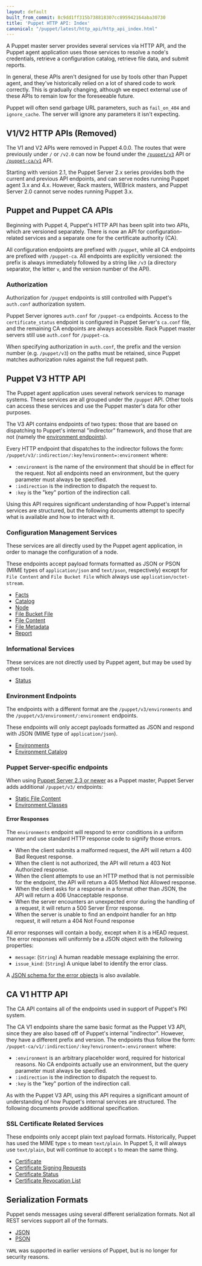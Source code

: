```yaml
---
layout: default
built_from_commit: 8c9dd1ff315b738818307cc895942164aba30730
title: 'Puppet HTTP API: Index'
canonical: "/puppet/latest/http_api/http_api_index.html"
---
```


A Puppet master server provides several services via HTTP API, and the Puppet
agent application uses those services to resolve a node's credentials, retrieve
a configuration catalog, retrieve file data, and submit reports.

In general, these APIs aren't designed for use by tools other than Puppet agent,
and they've historically relied on a lot of shared code to work correctly.
This is gradually changing, although we expect external use of these APIs to
remain low for the foreseeable future.

Puppet will often send garbage URL parameters, such as `fail_on_404` and
`ignore_cache`. The server will ignore any parameters it isn't expecting.

V1/V2 HTTP APIs (Removed)
---------------

The V1 and V2 APIs were removed in Puppet 4.0.0. The routes that were previously
under `/` or `/v2.0` can now be found under the [`/puppet/v3`](#puppet-v3-http-api)
API or [`/puppet-ca/v1`](#ca-v1-http-api) API.

Starting with version 2.1, the Puppet Server 2.x series provides both the
current and previous API endpoints, and can serve nodes running Puppet agent 3.x
and 4.x. However, Rack masters, WEBrick masters, and Puppet Server 2.0 cannot
serve nodes running Puppet 3.x.

Puppet and Puppet CA APIs
------------------

Beginning with Puppet 4, Puppet's HTTP API has been split into two APIs, which
are versioned separately. There is now an API for configuration-related services
and a separate one for the certificate authority (CA).

All configuration endpoints are prefixed with `/puppet`, while all CA endpoints are
prefixed with `/puppet-ca`. All endpoints are explicitly versioned: the prefix
is always immediately followed by a string like `/v3` (a directory separator,
the letter `v`, and the version number of the API).

### Authorization

Authorization for `/puppet` endpoints is still controlled with Puppet's `auth.conf`
authorization system.

Puppet Server ignores `auth.conf` for `/puppet-ca` endpoints. Access to the
`certificate_status` endpoint is configured in Puppet Server's `ca.conf` file,
and the remaining CA endpoints are always accessible. Rack Puppet master servers
still use `auth.conf` for `/puppet-ca`.

When specifying authorization in `auth.conf`, the prefix and the version number
(e.g. `/puppet/v3`) on the paths must be retained, since Puppet matches
authorization rules against the full request path.

Puppet V3 HTTP API
------------------

The Puppet agent application uses several network services to manage systems.
These services are all grouped under the `/puppet` API. Other tools can access
these services and use the Puppet master's data for other purposes.

The V3 API contains endpoints of two types: those that are based on dispatching
to Puppet's internal "indirector" framework, and those that are not (namely the
[environment endpoints](#environment-endpoints)).

Every HTTP endpoint that dispatches to the indirector follows the form:
`/puppet/v3/:indirection/:key?environment=:environment` where:

* `:environment` is the name of the environment that should be in effect for
  the request. Not all endpoints need an environment, but the query
  parameter must always be specified.
* `:indirection` is the indirection to dispatch the request to.
* `:key` is the "key" portion of the indirection call.

Using this API requires significant understanding of how Puppet's internal
services are structured, but the following documents attempt to specify what is
available and how to interact with it.

### Configuration Management Services

These services are all directly used by the Puppet agent application, in order
to manage the configuration of a node.

These endpoints accept payload formats formatted as JSON or PSON (MIME types of
`application/json` and `text/pson`, respectively) except for `File Content` and
`File Bucket File` which always use `application/octet-stream`.

* [Facts](./http_facts.md)
* [Catalog](./http_catalog.md)
* [Node](./http_node.md)
* [File Bucket File](./http_file_bucket_file.md)
* [File Content](./http_file_content.md)
* [File Metadata](./http_file_metadata.md)
* [Report](./http_report.md)

### Informational Services

These services are not directly used by Puppet agent, but may be used by other
tools.

* [Status](./http_status.md)

### Environment Endpoints

The endpoints with a different format are the `/puppet/v3/environments` and
the `/puppet/v3/environment/:environment` endpoints.

These endpoints will only accept payloads formatted as JSON and respond
with JSON (MIME type of `application/json`).

* [Environments](./http_environments.md)
* [Environment Catalog](./http_environment.md)

### Puppet Server-specific endpoints

When using [Puppet Server 2.3 or newer](https://puppet.com/docs/puppetserver/2.3/)
as a Puppet master, Puppet Server adds additional `/puppet/v3/` endpoints:

* [Static File Content](https://puppet.com/docs/puppetserver/latest/puppet-api/v3/static_file_content.md)
* [Environment Classes](https://puppet.com/docs/puppetserver/latest/puppet-api/v3/environment_classes.md)

#### Error Responses

The `environments` endpoint will respond to error conditions in a uniform manner
and use standard HTTP response code to signify those errors.

* When the client submits a malformed request, the API will return a 400 Bad
  Request response.
* When the client is not authorized, the API will return a 403 Not Authorized
  response.
* When the client attempts to use an HTTP method that is not permissible for
  the endpoint, the API will return a 405 Method Not Allowed response.
* When the client asks for a response in a format other than JSON, the API will
  return a 406 Unacceptable response.
* When the server encounters an unexpected error during the handling of a
  request, it will return a 500 Server Error response.
* When the server is unable to find an endpoint handler for an http request,
  it will return a 404 Not Found response

All error responses will contain a body, except when it is a HEAD request. The
error responses will uniformly be a JSON object with the following properties:

* `message`: (`String`) A human readable message explaining the error.
* `issue_kind`: (`String`) A unique label to identify the error class.

A [JSON schema for the error objects](../schemas/error.json) is also available.

CA V1 HTTP API
--------------

The CA API contains all of the endpoints used in support of Puppet's PKI
system.

The CA V1 endpoints share the same basic format as the Puppet V3 API, since
they are also based off of Puppet's internal "indirector". However, they have
a different prefix and version. The endpoints thus follow the form:
`/puppet-ca/v1/:indirection/:key?environment=:environment` where:

* `:environment` is an arbitrary placeholder word, required for historical
  reasons. No CA endpoints actually use an environment, but the query parameter
  must always be specified.
* `:indirection` is the indirection to dispatch the request to.
* `:key` is the "key" portion of the indirection call.

As with the Puppet V3 API, using this API requires a significant amount of
understanding of how Puppet's internal services are structured. The following
documents provide additional specification.

### SSL Certificate Related Services

These endpoints only accept plain text payload formats. Historically, Puppet has
used the MIME type `s` to mean `text/plain`. In Puppet 5, it will always use
`text/plain`, but will continue to accept `s` to mean the same thing.

* [Certificate](./http_certificate.md)
* [Certificate Signing Requests](./http_certificate_request.md)
* [Certificate Status](./http_certificate_status.md)
* [Certificate Revocation List](./http_certificate_revocation_list.md)

Serialization Formats
---------------------

Puppet sends messages using several different serialization formats. Not all
REST services support all of the formats.

* [JSON](https://tools.ietf.org/html/rfc7159)
* [PSON](./pson.md)

`YAML` was supported in earlier versions of Puppet, but is no longer for security reasons.
